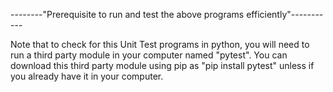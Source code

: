 --------"Prerequisite to run and test the above programs efficiently"-----------

Note that to check for this Unit Test programs in python, you will need to run a third party module in your computer named "pytest". You can download this third party module using pip as "pip install pytest" unless if you already have it in your computer.